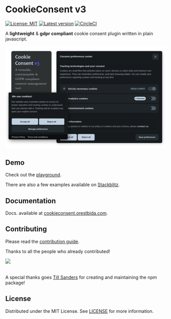 # CookieConsent v3

[![License: MIT](https://img.shields.io/badge/License-MIT-green.svg)](https://opensource.org/licenses/MIT)
[![Latest version](https://img.shields.io/github/package-json/v/orestbida/cookieconsent/v3?color=2b4eed&label=Release)](https://github.com/orestbida/cookieconsent/releases/v3.0.0-rc.17)
[![CircleCI](https://dl.circleci.com/status-badge/img/gh/orestbida/cookieconsent/tree/v3.svg?style=svg)](https://dl.circleci.com/status-badge/redirect/gh/orestbida/cookieconsent/tree/v3)

A __lightweight__ & __gdpr compliant__ cookie consent plugin written in plain javascript.

![CookieConsent v3 cover](demo/assets/cover.png "Cover")

## Demo
Check out the [playground](https://playground.cookieconsent.orestbida.com).

There are also a few examples available on [Stackblitz](https://stackblitz.com/@orestbida/collections/cookieconsent-v3).

## Documentation
Docs. available at [cookieconsent.orestbida.com](https://cookieconsent.orestbida.com).

## Contributing
Please read the [contribution guide](/CONTRIBUTING.md).

Thanks to all the people who already contributed!

<a href="https://github.com/orestbida/cookieconsent/graphs/contributors">
  <img src="https://contrib.rocks/image?repo=orestbida/cookieconsent" />
</a>

<br>
<br>

A special thanks goes [Till Sanders](https://github.com/tillsanders) for creating and maintaining the npm package!

## License
Distributed under the MIT License. See [LICENSE](https://github.com/orestbida/cookieconsent/blob/master/LICENSE) for more information.